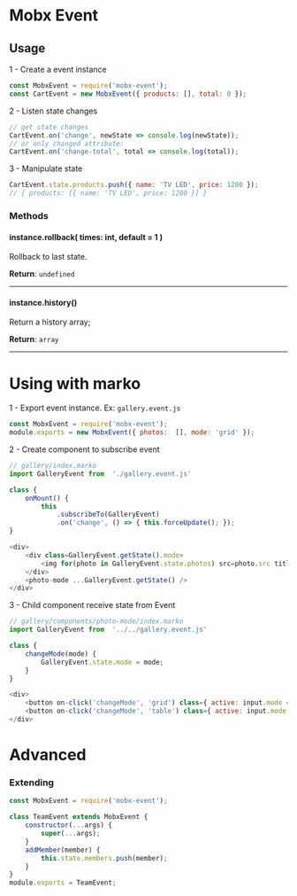# Mobx Event
 

## Usage

1 - Create a event instance
```js
const MobxEvent = require('mobx-event');
const CartEvent = new MobxEvent({ products: [], total: 0 });
```

2 - Listen state changes
```js
// get state changes
CartEvent.on('change', newState => console.log(newState));
// or only changed attribute:
CartEvent.on('change-total', total => console.log(total));
```


3 - Manipulate state 
```js
CartEvent.state.products.push({ name: 'TV LED', price: 1200 }); 
// { products: [{ name: 'TV LED', price: 1200 }] }

```

### Methods

#### instance.rollback( times: int, default = 1 )
Rollback to last state.

**Return**: `undefined`

------

#### instance.history()
Return a history array;

**Return**: `array`

------


# Using with marko

1 - Export event instance. Ex: `gallery.event.js`
```js
const MobxEvent = require('mobx-event');
module.exports = new MobxEvent({ photos:  [], mode: 'grid' });
```

2 - Create component to subscribe event
```js
// gallery/index.marko
import GalleryEvent from  './gallery.event.js'

class {
	onMount() {
		this
			.subscribeTo(GalleryEvent)
			.on('change', () => { this.forceUpdate(); });
}

<div>
	<div class=GalleryEvent.getState().mode>
		<img for(photo in GalleryEvent.state.photos) src=photo.src title=photo.title />
	</div>
	<photo-mode ...GalleryEvent.getState() />
</div>
```
3 - Child component receive state from Event
```js
// gallery/components/photo-mode/index.marko
import GalleryEvent from  '../../gallery.event.js'

class {
	changeMode(mode) {
		GalleryEvent.state.mode = mode;
	}
}

<div>
	<button on-click('changeMode', 'grid') class={ active: input.mode === 'grid' }>Grid</button>
	<button on-click('changeMode', 'table') class={ active: input.mode === 'table' }>Table</button>	
</div>
```

# Advanced
### Extending

```js
const MobxEvent = require('mobx-event');

class TeamEvent extends MobxEvent {
	constructor(...args) {
		super(...args);
	}
	addMember(member) {
		this.state.members.push(member);
	}
}
module.exports = TeamEvent;
```